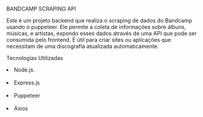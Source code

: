 BANDCAMP SCRAPING API

Este é um projeto backend que realiza o scraping de dados do Bandcamp usando o puppeteer. 
Ele permite a coleta de informações sobre álbuns, músicas, e artistas, expondo esses dados através de uma API que pode ser consumida pelo frontend.
É útil para criar sites ou aplicações que necessitam de uma discografia atualizada automaticamente.

Tecnologias Utilizadas
<li>Node.js.</li>
<br>
<li>Express.js</li>
<br>
<li>Puppeteer</li>
<br>
<li>Axios</li>

